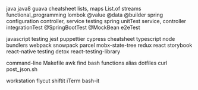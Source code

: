 java
    java8
        guava
    cheatsheet
    lists, maps
        List.of
    streams
    functional_programming
    lombok
        @value
        @data
        @builder
    spring
        configuration
        controller, service
    testing
        spring
            unitTest
                service, controller
            integrationTest
                @SpringBootTest
                @MockBean
            e2eTest
            
javascript
    testing
        jest
        puppettier
        cypress
    cheatsheet
    typescript
    node
    bundlers
        webpack
        snowpack
        parcel
    mobx-state-tree
    redux
    react
    storybook
    react-native
        testing
            detox
            react-testing-library

command-line
    Makefile
    awk
    find
    bash
        functions
    alias
    dotfiles
    curl
        post_json.sh
        
workstation
    flycut
    shiftit
    iTerm
    bash-it
        
